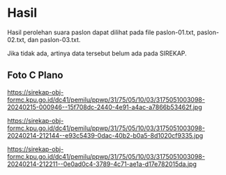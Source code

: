 # Hasil

Hasil perolehan suara paslon dapat dilihat pada file paslon-01.txt, paslon-02.txt, dan paslon-03.txt.

Jika tidak ada, artinya data tersebut belum ada pada SIREKAP.

## Foto C Plano

https://sirekap-obj-formc.kpu.go.id/dc41/pemilu/ppwp/31/75/05/10/03/3175051003098-20240215-000946--15f708dc-2440-4e91-a4ac-a7866b53462f.jpg

https://sirekap-obj-formc.kpu.go.id/dc41/pemilu/ppwp/31/75/05/10/03/3175051003098-20240214-212144--e93c5439-0dac-40b2-b0a5-8d1020cf9335.jpg

https://sirekap-obj-formc.kpu.go.id/dc41/pemilu/ppwp/31/75/05/10/03/3175051003098-20240214-212211--0e0ad0c4-3789-4c71-ae1a-d17e782015da.jpg
